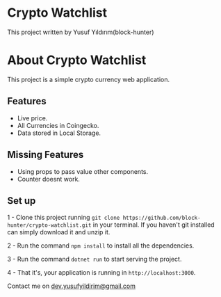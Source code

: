 # Crypto Watchlist 


This project written by Yusuf Yıldırım(block-hunter)


# About Crypto Watchlist

This project is a simple crypto currency web application.

## Features

- Live price.
- All Currencies in Coingecko.
- Data stored in Local Storage.

## Missing Features

- Using props to pass value other components.
- Counter doesnt work.


## Set up

1 - Clone this project running `git clone https://github.com/block-hunter/crypto-watchlist.git` in your terminal. If you haven't git installed can simply download it and unzip it.

2 -  Run the command `npm install` to install all the dependencies.

3 - Run the command `dotnet run` to start serving the project.

4 - That it's, your application is running in `http://localhost:3000`.



Contact me on dev.yusufyildirim@gmail.com 
